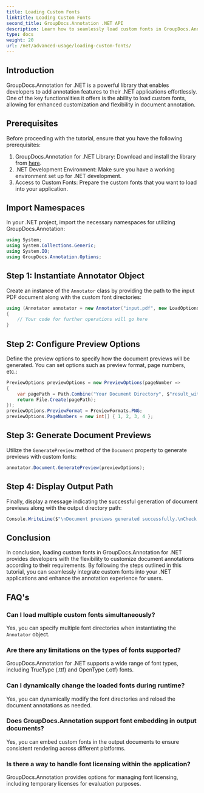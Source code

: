 ```yaml
---
title: Loading Custom Fonts
linktitle: Loading Custom Fonts
second_title: GroupDocs.Annotation .NET API
description: Learn how to seamlessly load custom fonts in GroupDocs.Annotation for .NET to enhance document annotation. Follow our step-by-step for easy integration.
type: docs
weight: 20
url: /net/advanced-usage/loading-custom-fonts/
---
```

## Introduction
GroupDocs.Annotation for .NET is a powerful library that enables developers to add annotation features to their .NET applications effortlessly. One of the key functionalities it offers is the ability to load custom fonts, allowing for enhanced customization and flexibility in document annotation.
## Prerequisites
Before proceeding with the tutorial, ensure that you have the following prerequisites:
1. GroupDocs.Annotation for .NET Library: Download and install the library from [here](https://releases.groupdocs.com/annotation/net/).
2. .NET Development Environment: Make sure you have a working environment set up for .NET development.
3. Access to Custom Fonts: Prepare the custom fonts that you want to load into your application.

## Import Namespaces
In your .NET project, import the necessary namespaces for utilizing GroupDocs.Annotation:
```csharp
using System;
using System.Collections.Generic;
using System.IO;
using GroupDocs.Annotation.Options;
```
## Step 1: Instantiate Annotator Object
Create an instance of the `Annotator` class by providing the path to the input PDF document along with the custom font directories:
```csharp
using (Annotator annotator = new Annotator("input.pdf", new LoadOptions { FontDirectories = new List<string> { Constants.GetFontDirectory() } }))
{
    // Your code for further operations will go here
}
```
## Step 2: Configure Preview Options
Define the preview options to specify how the document previews will be generated. You can set options such as preview format, page numbers, etc.:
```csharp
PreviewOptions previewOptions = new PreviewOptions(pageNumber =>
{
    var pagePath = Path.Combine("Your Document Directory", $"result_with_font_{pageNumber}.png");
    return File.Create(pagePath);
});
previewOptions.PreviewFormat = PreviewFormats.PNG;
previewOptions.PageNumbers = new int[] { 1, 2, 3, 4 };
```
## Step 3: Generate Document Previews
Utilize the `GeneratePreview` method of the `Document` property to generate previews with custom fonts:
```csharp
annotator.Document.GeneratePreview(previewOptions);
```
## Step 4: Display Output Path
Finally, display a message indicating the successful generation of document previews along with the output directory path:
```csharp
Console.WriteLine($"\nDocument previews generated successfully.\nCheck output in {"Your Document Directory"}.");
```

## Conclusion
In conclusion, loading custom fonts in GroupDocs.Annotation for .NET provides developers with the flexibility to customize document annotations according to their requirements. By following the steps outlined in this tutorial, you can seamlessly integrate custom fonts into your .NET applications and enhance the annotation experience for users.
## FAQ's
### Can I load multiple custom fonts simultaneously?
Yes, you can specify multiple font directories when instantiating the `Annotator` object.
### Are there any limitations on the types of fonts supported?
GroupDocs.Annotation for .NET supports a wide range of font types, including TrueType (.ttf) and OpenType (.otf) fonts.
### Can I dynamically change the loaded fonts during runtime?
Yes, you can dynamically modify the font directories and reload the document annotations as needed.
### Does GroupDocs.Annotation support font embedding in output documents?
Yes, you can embed custom fonts in the output documents to ensure consistent rendering across different platforms.
### Is there a way to handle font licensing within the application?
GroupDocs.Annotation provides options for managing font licensing, including temporary licenses for evaluation purposes.
